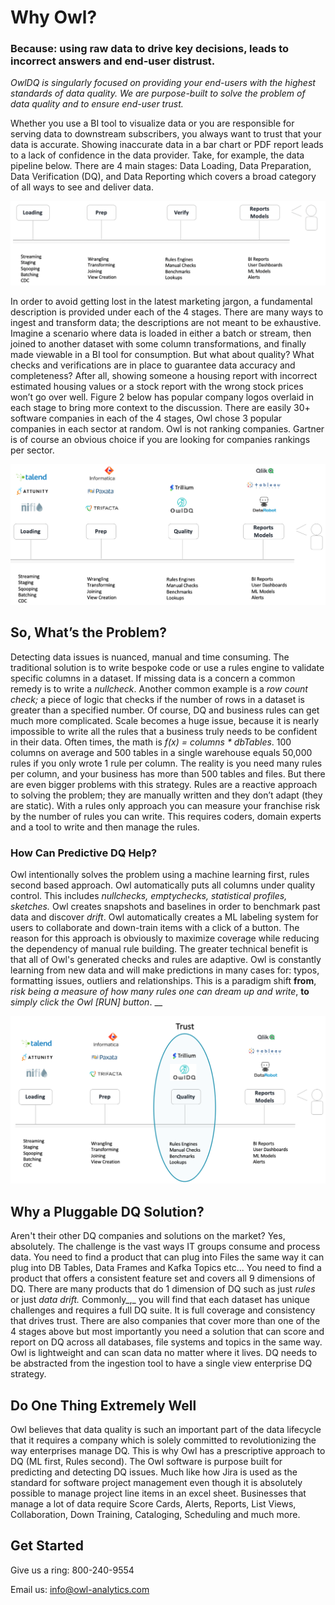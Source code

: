 # Why Owl?

### Because: using raw data to drive key decisions, leads to incorrect answers and end-user distrust.

_OwlDQ is singularly focused on providing your end-users with the highest standards of data quality. We are purpose-built to solve the problem of data quality and to ensure end-user trust._

Whether you use a BI tool to visualize data or you are responsible for serving data to downstream subscribers, you always want to trust that your data is accurate. Showing inaccurate data in a bar chart or PDF report leads to a lack of confidence in the data provider.  Take, for example, the data pipeline below.  There are 4 main stages: Data Loading, Data Preparation, Data Verification \(DQ\), and Data Reporting which covers a broad category of all ways to see and deliver data.

![](.gitbook/assets/screen-shot-2019-12-16-at-8.48.34-pm.png)

In order to avoid getting lost in the latest marketing jargon, a fundamental description is provided under each of the 4 stages.  There are many ways to ingest and transform data; the descriptions are not meant to be exhaustive.  Imagine a scenario where data is loaded in either a batch or stream, then joined to another dataset with some column transformations, and finally made viewable in a BI tool for consumption.  But what about quality? What checks and verifications are in place to guarantee data accuracy and completeness?  After all, showing someone a housing report with incorrect estimated housing values or a stock report with the wrong stock prices won’t go over well. Figure 2 below has popular company logos overlaid in each stage to bring more context to the discussion. There are easily 30+ software companies in each of the 4 stages, Owl chose 3 popular companies in each sector at random. Owl is not ranking companies. Gartner is of course an obvious choice if you are looking for companies rankings per sector.

![](.gitbook/assets/screen-shot-2019-12-17-at-9.02.51-pm.png)

## So, What’s the Problem?

Detecting data issues is nuanced, manual and time consuming. The traditional solution is to write bespoke code or use a rules engine to validate specific columns in a dataset. If missing data is a concern a common remedy is to write a _nullcheck_. Another common example is a _row count check;_ a piece of logic that checks if the number of rows in a dataset is greater than a specified number. Of course, DQ and business rules can get much more complicated. Scale becomes a huge issue, because it is nearly impossible to write all the rules that a business truly needs to be confident in their data. Often times, the math is _f\(x\)  = columns \* dbTables_. 100 columns on average and 500 tables in a single warehouse equals 50,000 rules if you only wrote 1 rule per column. The reality is you need many rules per column, and your business has more than 500 tables and files. But there are even bigger problems with this strategy.  Rules are a reactive approach to solving the problem; they are manually written and they don’t adapt \(they are static\).  With a rules only approach you can measure your franchise risk by the number of rules you can write.  This requires coders, domain experts and a tool to write and then manage the rules.

### How Can Predictive DQ Help?

Owl intentionally solves the problem using a machine learning first, rules second based approach.  Owl automatically puts all columns under quality control.  This includes _nullchecks, emptychecks, statistical profiles, sketches._  Owl creates snapshots and baselines in order to benchmark past data and discover _drift_.  Owl automatically creates a ML labeling system for users to collaborate and down-train items with a click of a button.  The reason for this approach is obviously to maximize coverage while reducing the dependency of manual rule building.  The greater technical benefit is that all of Owl's generated checks and rules are adaptive.  Owl is constantly learning from new data and will make predictions in many cases for: typos, formatting issues, outliers and relationships.  This is a paradigm shift **from**, _risk being a measure of how many rules one can dream up and write_, **to** _simply click the Owl \[RUN\] button_.                __ 

![](.gitbook/assets/screen-shot-2019-12-17-at-9.03.18-pm.png)

## Why a Pluggable DQ Solution?

Aren't their other DQ companies and solutions on the market?  Yes, absolutely.  The challenge is the vast ways IT groups consume and process data.  You need to find a product that can plug into Files the same way it can plug into DB Tables, Data Frames and Kafka Topics etc...  You need to find a product that offers a consistent feature set and covers all 9 dimensions of DQ.  There are many products that do 1 dimension of DQ such as just _rules_ or just _data drift._  Commonly_,_ you will find that each dataset has unique challenges and requires a full DQ suite.  It is full coverage and consistency that drives trust.  There are also companies that cover more than one of the 4 stages above but most importantly you need a solution that can score and report on DQ across all databases, file systems and topics in the same way.  Owl is lightweight and can scan data no matter where it lives.  DQ needs to be abstracted from the ingestion tool to have a single view enterprise DQ strategy.  

## Do One Thing Extremely Well

Owl believes that data quality is such an important part of the data lifecycle that it requires a company which is solely committed to revolutionizing the way enterprises manage DQ.  This is why Owl has a prescriptive approach to DQ \(ML first, Rules second\).  The Owl software is purpose built for predicting and detecting DQ issues.  Much like how Jira is used as the standard for software project management even though it is absolutely possible to manage project line items in an excel sheet.  Businesses that manage a lot of data require Score Cards, Alerts, Reports, List Views, Collaboration, Down Training, Cataloging, Scheduling and much more.  

## Get Started

Give us a ring:  800-240-9554

Email us:  info@owl-analytics.com



##    

